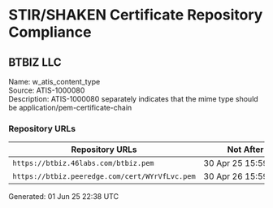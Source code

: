 # STIR/SHAKEN Certificate Repository Compliance

## BTBIZ LLC

Name: w_atis_content_type\
Source: ATIS-1000080\
Description: ATIS-1000080 separately indicates that the mime type should be application/pem-certificate-chain
### Repository URLs

| Repository URLs | Not After |  Problems | Link |
|-----------------|-----------|-----------|------|
| `https://btbiz.46labs.com/btbiz.pem` | 30&#160;Apr&#160;25&#160;15:59&#160;UTC | true | [view](../../REPOS/cf5607093517eb91b62352b3ba5c5b0d20b51a5d/README.md) |
| `https://btbiz.peeredge.com/cert/WYrVfLvc.pem` | 30&#160;Apr&#160;26&#160;15:59&#160;UTC | true | [view](../../REPOS/913250b8ca9df751c3c6195932d6cb97944b0032/README.md) |


Generated: 01 Jun 25 22:38 UTC